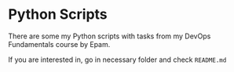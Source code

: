 # Python Scripts 

There are some my Python scripts with tasks from my DevOps Fundamentals course by Epam. 

If you are interested in, go in necessary folder and check `README.md`
